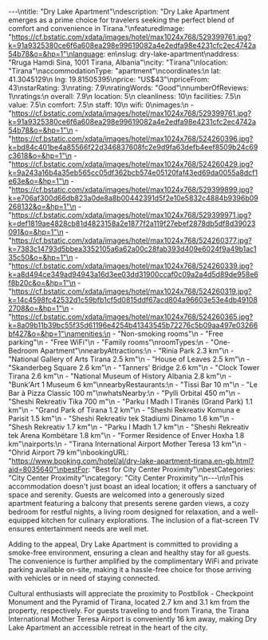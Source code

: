 ---\ntitle: "Dry Lake Apartment"\ndescription: "Dry Lake Apartment emerges as a prime choice for travelers seeking the perfect blend of comfort and convenience in Tirana."\nfeaturedImage: "https://cf.bstatic.com/xdata/images/hotel/max1024x768/529399761.jpg?k=91a9325380ce6f6a608ea298e99619082a4e2edfa98e4231cfc2ec4742a54b78&o=&hp=1"\nlanguage: en\nslug: dry-lake-apartment\naddress: "Rruga Hamdi Sina, 1001 Tirana, Albania"\ncity: "Tirana"\nlocation: "Tirana"\naccommodationType: "apartment"\ncoordinates:\n  lat: 41.3045129\n  lng: 19.81505395\nprice: "US$43"\npriceFrom: 43\nstarRating: 3\nrating: 7.9\nratingWords: "Good"\nnumberOfReviews: 1\nratings:\n  overall: 7.9\n  location: 5\n  cleanliness: 10\n  facilities: 7.5\n  value: 7.5\n  comfort: 7.5\n  staff: 10\n  wifi: 0\nimages:\n  - "https://cf.bstatic.com/xdata/images/hotel/max1024x768/529399761.jpg?k=91a9325380ce6f6a608ea298e99619082a4e2edfa98e4231cfc2ec4742a54b78&o=&hp=1"\n  - "https://cf.bstatic.com/xdata/images/hotel/max1024x768/524260396.jpg?k=bd84c401be4a85566f22d346837608fc2e9d9fa63defb4eef8509b24c69c3618&o=&hp=1"\n  - "https://cf.bstatic.com/xdata/images/hotel/max1024x768/524260429.jpg?k=9a243a16b4a35eb565cc05df362bcb574e05120faf43ed69da0055a8dcf1e63e&o=&hp=1"\n  - "https://cf.bstatic.com/xdata/images/hotel/max1024x768/529399899.jpg?k=e706af300d66db823a0de8a8b00442391d5f2e10e5832c4884b9396b09268132&o=&hp=1"\n  - "https://cf.bstatic.com/xdata/images/hotel/max1024x768/529399971.jpg?k=def1819ae4828cb81d4823158a2e1877f2a119f27ebef2878db5df8d39023091&o=&hp=1"\n  - "https://cf.bstatic.com/xdata/images/hotel/max1024x768/524260377.jpg?k=7383c14793d5bbea3352105a6a62a00c28fab393d409e6024f9a49b1ac135c50&o=&hp=1"\n  - "https://cf.bstatic.com/xdata/images/hotel/max1024x768/524260339.jpg?k=a8d494ce349ad94943a16d3ee03dd31900ccaf0c09a2a4d5d89de958e6f8b20c&o=&hp=1"\n  - "https://cf.bstatic.com/xdata/images/hotel/max1024x768/524260319.jpg?k=14c4598fc42532d1c59bfb1cf5d0815ddf67acd804a96603e53e4db491082708&o=&hp=1"\n  - "https://cf.bstatic.com/xdata/images/hotel/max1024x768/524260365.jpg?k=8a09b11b39bc55f35d61196e4254b41343545b72276c5b09aa497e03266bf427&o=&hp=1"\namenities:\n  - "Non-smoking rooms"\n  - "Free parking"\n  - "Free WiFi"\n  - "Family rooms"\nroomTypes:\n  - "One-Bedroom Apartment"\nnearbyAttractions:\n  - "Rinia Park 2.3 km"\n  - "National Gallery of Arts Tirana 2.5 km"\n  - "House of Leaves 2.5 km"\n  - "Skanderbeg Square 2.6 km"\n  - "Tanners' Bridge 2.6 km"\n  - "Clock Tower Tirana 2.6 km"\n  - "National Museum of History Albania 2.8 km"\n  - "Bunk'Art 1 Museum 6 km"\nnearbyRestaurants:\n  - "Tissi Bar 10 m"\n  - "Le Bar à Pizza Classic 100 m"\nwhatsNearby:\n  - "Pylli Orbital 450 m"\n  - "Sheshi Rekreativ Tika 700 m"\n  - "Parku I Madh I Tiranës (Grand Park) 1.1 km"\n  - "Grand Park of Tirana 1.2 km"\n  - "Sheshi Rekreativ Komuna e Parisit 1.5 km"\n  - "Sheshi Rekreativ tek Stadiumi Dinamo 1.6 km"\n  - "Shesh Rekreativ 1.7 km"\n  - "Parku I Madh 1.7 km"\n  - "Sheshi Rekreativ tek Arena Kombëtare 1.8 km"\n  - "Former Residence of Enver Hoxha 1.8 km"\nairports:\n  - "Tirana International Airport Mother Teresa 13 km"\n  - "Ohrid Airport 79 km"\nbookingURL: "https://www.booking.com/hotel/al/dry-lake-apartment-tirana.en-gb.html?aid=8035640"\nbestFor: "Best for City Center Proximity"\nbestCategories: "City Center Proximity"\ncategory: "City Center Proximity"\n---\n\nThis accommodation doesn't just boast an ideal location; it offers a sanctuary of space and serenity. Guests are welcomed into a generously sized apartment featuring a balcony that presents serene garden views, a cozy bedroom for restful nights, a living room designed for relaxation, and a well-equipped kitchen for culinary explorations. The inclusion of a flat-screen TV ensures entertainment needs are well met.

Adding to the appeal, Dry Lake Apartment is committed to providing a smoke-free environment, ensuring a clean and healthy stay for all guests. The convenience is further amplified by the complimentary WiFi and private parking available on-site, making it a hassle-free choice for those arriving with vehicles or in need of staying connected.

Cultural enthusiasts will appreciate the proximity to Postbllok - Checkpoint Monument and the Pyramid of Tirana, located 2.7 km and 3.1 km from the property, respectively. For guests traveling to and from Tirana, the Tirana International Mother Teresa Airport is conveniently 16 km away, making Dry Lake Apartment an accessible retreat in the heart of the city.